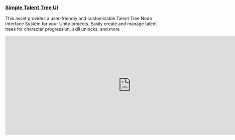
<div class="portfolio-grid">
  <div class="portfolio-section">    
    <div class="project-card">
      <h3><a href="https://assetstore.unity.com/preview/266469/1043881">Simple Talent Tree UI</a></h3>
      <p>This asset provides a user-friendly and customizable Talent Tree Node Interface System for your Unity projects.
	Easily create and manage talent trees for character progression, skill unlocks, and more</p>
    <div class="video-embed"><iframe width="800" height="315" src="https://www.youtube.com/embed/I4Ycuvbo_0Q?si=ku0plq9u1saRWtaL" title="YouTube video player" frameborder="0" allow="accelerometer; autoplay; clipboard-write; encrypted-media; gyroscope; picture-in-picture; web-share" referrerpolicy="strict-origin-when-cross-origin" allowfullscreen></iframe>
    </div>
    </div>
  
</div>